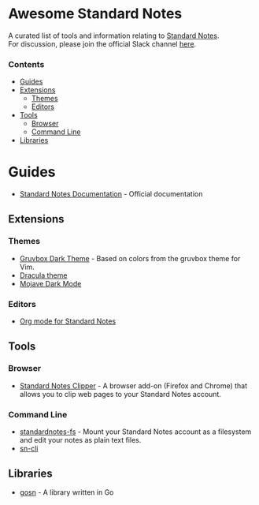 # Awesome Standard Notes

A curated list of tools and information relating to [Standard Notes](https://standardnotes.org/).  
For discussion, please join the official Slack channel [here](https://standardnotes.org/slack).

### Contents

* [Guides](#guides)
* [Extensions](#extensions)
  * [Themes](#themes)
  * [Editors](#editors)
* [Tools](#tools)
  * [Browser](#browser)
  * [Command Line](#command-line)
* [Libraries](#libraries)

# Guides
* [Standard Notes Documentation](https://docs.standardnotes.org/) - Official documentation

## Extensions
### Themes
* [Gruvbox Dark Theme](https://github.com/christianhans/sn-gruvbox-dark-theme) - Based on colors from the gruvbox theme for Vim.
* [Dracula theme](https://github.com/cameronldn/sn-theme-dracula)
* [Mojave Dark Mode](https://github.com/matthew-cox/sn-theme-mojave-dark-mode)
### Editors
* [Org mode for Standard Notes](https://github.com/ryanpcmcquen/standardnotes_org_mode_editor)

## Tools
### Browser
* [Standard Notes Clipper](https://github.com/johnjones4/Standard-Notes-Clipper) - 
A browser add-on (Firefox and Chrome) that allows you to clip web pages to your Standard Notes account.

### Command Line
* [standardnotes-fs](https://github.com/tannercollin/standardnotes-fs) - Mount your Standard Notes account as a filesystem and edit your notes as plain text files.
* [sn-cli](https://github.com/jonhadfield/sn-cli)

## Libraries
* [gosn](https://github.com/jonhadfield/gosn) - A library written in Go
